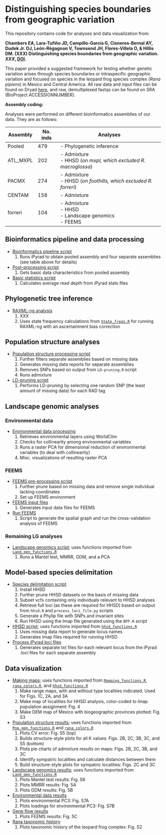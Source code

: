 # Distinguishing species boundaries from geographic variation

This repository contains code for analyses and data visualization from:

**Chambers EA, Lara-Tufiño JD, Campillo-García G, Cisneros-Bernal AY, Dudek Jr. DJ, León-Règagnon V, Townsend JH, Flores-Villela O, & Hillis DM. (XXX) Distinguishing species boundaries from geographic variation. *XXX*, [DOI](LINKTODOI).**

This paper provided a suggested framework for testing whether genetic variation arises through species boundaries or intraspecific geographic variation and focused on species in the leopard frog species complex (*Rana pipiens*) in Mexico and Central America. All raw data and input files can be found on Dryad [here](DRYADLINK), and raw, demultiplexed fastqs can be found on SRA (BioProject ACCESSIONNUMBER).

**Assembly coding:**

Analyses were performed on different bioinformatics assemblies of our data. They are as follows:

| Assembly | No. inds | Analyses
| -------- | ------------- | ------------ |
| Pooled | 479 | - Phylogenetic inference |
| ATL_MXPL | 202 | - Admixture <br>- HHSD (*on mxpl, which excluded R. macroglossa*) |
| PACMX | 274 | - Admixture <br>- HHSD (*on foothills, which excluded R. forreri*) |
| CENTAM | 158 | - Admixture |
| forreri | 104 | - Admixture <br>- HHSD <br>- Landscape genomics <br>- FEEMS |

## Bioinformatics pipeline and data processing
* [Bioinformatics pipeline script](XXX)
    1. Runs iPyrad to obtain pooled assembly and four separate assemblies (see table above for details)
* [Post-processing script](XXX)
    1. Gets basic data characteristics from pooled assembly
* [Basic statistics script](XXX)
    1. Calculates average read depth from iPyrad stats files

## Phylogenetic tree inference
* [RAXML-ng analysis](XXX)
    1. XXX
    2. Uses state frequency calculations from [`State_freqs.R`](XXX) for running RAXML-ng with an ascertainment bias correction

## Population structure analyses
* [Population structure processing script](XXX)
    1. Further filters separate assemblies based on missing data
    2. Generates missing data reports for separate assemblies
    3. Removes SNPs based on output from `LD-pruning.R` script
    4. Runs admixture
* [LD-pruning script](XXX)
    1. Performs LD-pruning by selecting one random SNP (the least amount of missing data) for each RAD tag

## Landscape genomic analyses
### Environmental data
* [Environmental data processing](XXX)
    1. Retrieves environmental layers using WorldClim
    2. Checks for collinearity among environmental variables
    3. Runs a raster PCA for dimensional reduction of environmental variables (to deal with collinearity)
    4. Misc. visualizations of resulting raster PCA

### FEEMS
* [FEEMS pre-processing script](XXX)
    1. Further prune based on missing data and remove single individual lacking coordinates
    2. Set up FEEMS environment
* [FEEMS input files](XXX)
    1. Generates input data files for FEEMS
* [Run FEEMS](XXX)
    1. Script to generate the spatial graph and run the cross-validation analysis of FEEMS

### Remaining LG analyses
* [Landscape genomics script](XXX); uses functions imported from [`Land_gen_functions.R`](XXX)
    1. Runs a Mantel test, MMRR, GDM, and a PCA

## Model-based species delimitation
* [Species delimitation script](XXX)
    1. Install HHSD
    2. Further prune HHSD datasets on the basis of missing data
    3. Subset vcfs containing only individuals relevant to HHSD analyses
    4. Retrieve full loci (as these are required for HHSD) based on output from `hhsd.R` and `process_loci_file.py` scripts
    5. Generate a Phylip file with SNPs and invariant sites
    6. Run HHSD using the Imap file generated using the `BPP.R` script
* [HHSD script](XXX); uses functions imported from [`hhsd_functions.R`](XXX)
    1. Uses missing data report to generate locus names
    2. Generates Imap files required for running HHSD
* [Process iPyrad loci files](XXX)
    1. Generates separate txt files for each relevant locus from the iPyrad .loci files for each separate assembly

## Data visualization
* [Making maps](XXX); uses functions imported from [`Mapping_functions.R`](XXX), [`rana_colors.R`](XXX), and [`hhsd_functions.R`](XXX)
    1. Make range maps, with and without type localities indicated. Used for Figs. 1C, 2A, and 3A
    2. Make map of localities for HHSD analysis, color-coded to Imap population assignment: Fig. 4
    3. Make DEM map of Mexico with biogeographic provinces plotted: Fig. S3
* [Population structure results](XXX); uses functions imported from [`Pop_gen_functions.R`](XXX) and [`rana_colors.R`](XXX)
    1. Plots CV error: Fig. S5 (top)
    2. Builds structure-style plots for all K values: Figs. 2B, 2C, 3B, 3C, and S5 (bottom)
    3. Plots pie charts of admixture results on maps: Figs. 2B, 2C, 3B, and 3C
    4. Identify sympatric localities and calculate distances between them
    5. Build structure-style plots for sympatric localities: Figs. 2C and 3C
* [Landscape genomics results](XXX); uses functions imported from [`Land_gen_functions.R`](XXX)
    1. Plots Mantel test results: Fig. S6
    2. Plots MMRR results: Fig. 5A
    3. Plots GDM results: Fig. 5B
* [Environmental data results](XXX)
    1. Plots environmental PC3: Fig. S7A
    2. Plots loadings for environmental PC3: Fig. S7B
* [Gene flow results](XXX)
    1. Plots FEEMS results: Fig. 5C
* [Rana taxonomic history](XXX)
    1. Plots taxonomic history of the leopard frog complex: Fig. S2
